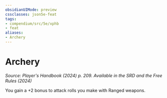```yaml
---
obsidianUIMode: preview
cssclasses: json5e-feat
tags:
- compendium/src/5e/xphb
- feat
aliases:
- Archery
---
```

# Archery
*Source: Player's Handbook (2024) p. 209. Available in the <span title='Systems Reference Document (5.2)'>SRD</span> and the Free Rules (2024)*  

You gain a +2 bonus to attack rolls you make with Ranged weapons.